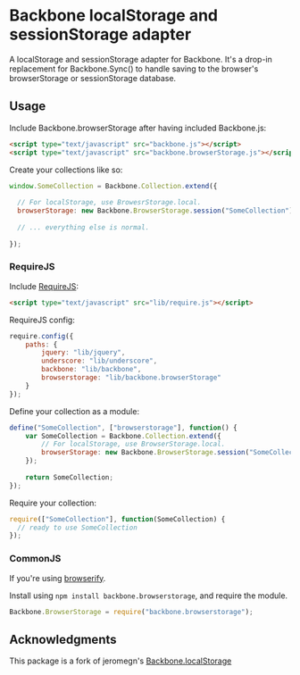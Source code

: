 # Backbone localStorage and sessionStorage adapter

A localStorage and sessionStorage adapter for Backbone.
It's a drop-in replacement for Backbone.Sync() to handle saving to the browser's browserStorage or sessionStorage database.

## Usage

Include Backbone.browserStorage after having included Backbone.js:

```html
<script type="text/javascript" src="backbone.js"></script>
<script type="text/javascript" src="backbone.browserStorage.js"></script>
```

Create your collections like so:

```javascript
window.SomeCollection = Backbone.Collection.extend({
  
  // For localStorage, use BrowesrStorage.local.
  browserStorage: new Backbone.BrowserStorage.session("SomeCollection"), // Unique name within your app.
  
  // ... everything else is normal.
  
});
```
### RequireJS

Include [RequireJS](http://requirejs.org):

```html
<script type="text/javascript" src="lib/require.js"></script>
```

RequireJS config: 
```javascript
require.config({
    paths: {
        jquery: "lib/jquery",
        underscore: "lib/underscore",
        backbone: "lib/backbone",
        browserstorage: "lib/backbone.browserStorage"
    }
});
```

Define your collection as a module:
```javascript
define("SomeCollection", ["browserstorage"], function() {
    var SomeCollection = Backbone.Collection.extend({
        // For localStorage, use BrowserStorage.local.
        browserStorage: new Backbone.BrowserStorage.session("SomeCollection") // Unique name within your app.
    });
  
    return SomeCollection;
});
```

Require your collection:
```javascript
require(["SomeCollection"], function(SomeCollection) {
  // ready to use SomeCollection
});
```

### CommonJS

If you're using [browserify](https://github.com/substack/node-browserify).

Install using `npm install backbone.browserstorage`, and require the module.

```javascript
Backbone.BrowserStorage = require("backbone.browserstorage");
```

## Acknowledgments

This package is a fork of jeromegn's [Backbone.localStorage](https://github.com/jeromegn/Backbone.localStorage)
